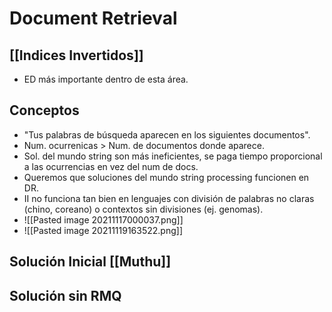# Document Retrieval
## [[Indices Invertidos]]
- ED más importante dentro de esta área.
## Conceptos
- "Tus palabras de búsqueda aparecen en los siguientes documentos".
- Num. ocurrenicas > Num. de documentos donde aparece.
- Sol. del mundo string son más ineficientes, se paga tiempo proporcional a las ocurrencias en vez del num de docs.
- Queremos que soluciones del mundo string processing funcionen en DR.
- II no funciona tan bien en lenguajes con división de palabras no claras (chino, coreano) o contextos sin divisiones (ej. genomas).
- ![[Pasted image 20211117000037.png]]
- ![[Pasted image 20211119163522.png]]
## Solución Inicial [[Muthu]]
## Solución sin RMQ